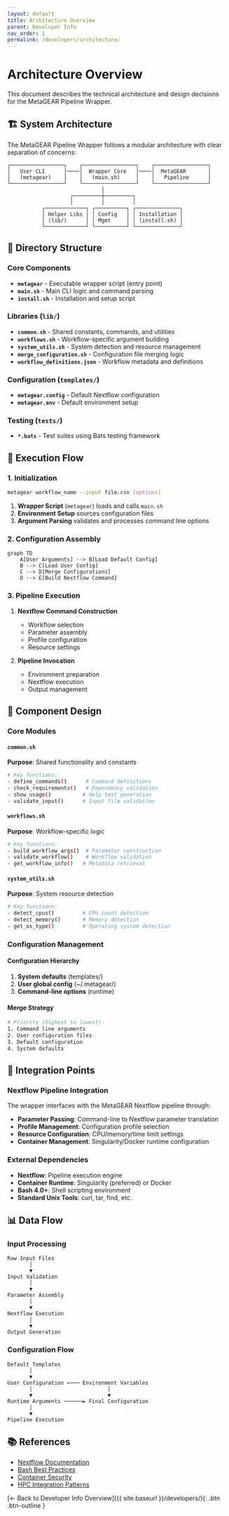 ```yaml
---
layout: default
title: Architecture Overview
parent: Developer Info
nav_order: 1
permalink: /developers/architecture/
---
```


# Architecture Overview

This document describes the technical architecture and design decisions for the MetaGEAR Pipeline Wrapper.

## 🏗️ System Architecture

The MetaGEAR Pipeline Wrapper follows a modular architecture with clear separation of concerns:

```
┌─────────────────┐    ┌─────────────────┐    ┌─────────────────┐
│   User CLI      │────│  Wrapper Core   │────│  MetaGEAR       │
│   (metagear)    │    │   (main.sh)     │    │   Pipeline      │
└─────────────────┘    └─────────────────┘    └─────────────────┘
                              │
                    ┌─────────┼─────────┐
                    │         │         │
           ┌─────────────┐ ┌──────────┐ ┌──────────────┐
           │ Helper Libs │ │ Config   │ │ Installation │
           │ (lib/)      │ │ Mgmt     │ │ (install.sh) │
           └─────────────┘ └──────────┘ └──────────────┘
```

## 📁 Directory Structure

### Core Components

- **`metagear`** - Executable wrapper script (entry point)
- **`main.sh`** - Main CLI logic and command parsing
- **`install.sh`** - Installation and setup script

### Libraries (`lib/`)

- **`common.sh`** - Shared constants, commands, and utilities
- **`workflows.sh`** - Workflow-specific argument building
- **`system_utils.sh`** - System detection and resource management
- **`merge_configuration.sh`** - Configuration file merging logic
- **`workflow_definitions.json`** - Workflow metadata and definitions

### Configuration (`templates/`)

- **`metagear.config`** - Default Nextflow configuration
- **`metagear.env`** - Default environment setup

### Testing (`tests/`)

- **`*.bats`** - Test suites using Bats testing framework

## 🔄 Execution Flow

### 1. Initialization

```bash
metagear workflow_name --input file.csv [options]
```

1. **Wrapper Script** (`metagear`) loads and calls `main.sh`
2. **Environment Setup** sources configuration files
3. **Argument Parsing** validates and processes command line options

### 2. Configuration Assembly

```mermaid
graph TD
    A[User Arguments] --> B[Load Default Config]
    B --> C[Load User Config]
    C --> D[Merge Configurations]
    D --> E[Build Nextflow Command]
```

### 3. Pipeline Execution

1. **Nextflow Command Construction**
   - Workflow selection
   - Parameter assembly
   - Profile configuration
   - Resource settings

2. **Pipeline Invocation**
   - Environment preparation
   - Nextflow execution
   - Output management

## 🧩 Component Design

### Core Modules

#### `common.sh`
**Purpose**: Shared functionality and constants

```bash
# Key functions:
- define_commands()      # Command definitions
- check_requirements()   # Dependency validation
- show_usage()          # Help text generation
- validate_input()      # Input file validation
```

#### `workflows.sh`
**Purpose**: Workflow-specific logic

```bash
# Key functions:
- build_workflow_args()  # Parameter construction
- validate_workflow()    # Workflow validation
- get_workflow_info()   # Metadata retrieval
```

#### `system_utils.sh`
**Purpose**: System resource detection

```bash
# Key functions:
- detect_cpus()         # CPU count detection
- detect_memory()       # Memory detection
- get_os_type()         # Operating system detection
```

### Configuration Management

#### Configuration Hierarchy
1. **System defaults** (templates/)
2. **User global config** (~/.metagear/)
3. **Command-line options** (runtime)

#### Merge Strategy
```bash
# Priority (highest to lowest):
1. Command line arguments
2. User configuration files
3. Default configuration
4. System defaults
```

## 🔌 Integration Points

### Nextflow Pipeline Integration

The wrapper interfaces with the MetaGEAR Nextflow pipeline through:

- **Parameter Passing**: Command-line to Nextflow parameter translation
- **Profile Management**: Configuration profile selection
- **Resource Configuration**: CPU/memory/time limit settings
- **Container Management**: Singularity/Docker runtime configuration

### External Dependencies

- **Nextflow**: Pipeline execution engine
- **Container Runtime**: Singularity (preferred) or Docker
- **Bash 4.0+**: Shell scripting environment
- **Standard Unix Tools**: curl, tar, find, etc.

## 📊 Data Flow

### Input Processing

```
Raw Input Files
       │
       ▼
Input Validation
       │
       ▼
Parameter Assembly
       │
       ▼
Nextflow Execution
       │
       ▼
Output Generation
```

### Configuration Flow

```
Default Templates
       │
       ▼
User Configuration ←─── Environment Variables
       │                        │
       ▼                        ▼
Runtime Arguments ──────► Final Configuration
       │
       ▼
Pipeline Execution
```

## 📚 References

- [Nextflow Documentation](https://www.nextflow.io/docs/latest/)
- [Bash Best Practices](https://google.github.io/styleguide/shellguide.html)
- [Container Security](https://docs.docker.com/engine/security/)
- [HPC Integration Patterns](https://hpc.nih.gov/apps/nextflow.html)


[← Back to Developer Info Overview]({{ site.baseurl }}/developers/){: .btn .btn-outline }